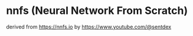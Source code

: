 # nnfs (Neural Network From Scratch)
derived from https://nnfs.io by https://www.youtube.com/@sentdex
